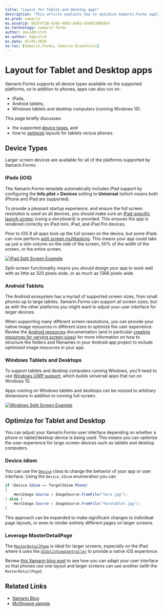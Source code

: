 ```yaml
---
title: "Layout for Tablet and Desktop apps"
description: "This article explains how to optimize Xamarin.Forms application layouts for tablets, as opposed to phones."
ms.prod: xamarin
ms.assetid: D62F472B-4345-4983-8403-659A538B591F
ms.technology: xamarin-forms
author: davidbritch
ms.author: dabritch
ms.date: 02/01/2016
no-loc: [Xamarin.Forms, Xamarin.Essentials]
---
```


# Layout for Tablet and Desktop apps

Xamarin.Forms supports all device types available on the supported platforms,
so in addition to phones, apps can also run on:

- iPads,
- Android tablets,
- Windows tablets and desktop computers (running Windows 10).

This page briefly discusses:

- the supported [device types](#device-types), and
- how to [optimize](#optimize-for-tablet-and-desktop) layouts for tablets versus phones.

## Device Types

Larger screen devices are available for all of the platforms
supported by Xamarin.Forms.

### iPads (iOS)

The Xamarin.Forms template automatically includes iPad support by configuring
the **Info.plist > Devices** setting to **Universal** (which means both iPhone
and iPad are supported).

To provide a pleasant startup experience, and ensure the full screen resolution
is used on all devices, you should make sure an
[iPad-specific launch screen](~/ios/app-fundamentals/images-icons/launch-screens.md)
(using a storyboard) is provided. This ensures the app is rendered correctly
on iPad mini, iPad, and iPad Pro devices.

Prior to iOS 9 all apps took up the full screen on the device, but some
iPads can now perform [split screen multitasking](~/ios/platform/multitasking.md).
This means your app could take up just a slim column on the side of the screen,
50% of the width of the screen, or the entire screen.

[![](tablet-images/ipad-sml.png "iPad Split Screen Example")](tablet-images/ipad.png#lightbox "iPad Split Screen Example")

Split-screen functionality means you should design your app to work well
with as little as 320 pixels wide, or as much as 1366 pixels wide.

### Android Tablets

The Android ecosystem has a myriad of supported screen sizes, from small phones
up to large tablets. Xamarin.Forms can support all screen sizes, but as with
the other platforms you might want to adjust your user interface for
larger devices.

When supporting many different screen resolutions, you can provide your
native image resources in different sizes to optimize the user experience.
Review the [Android resources](~/android/app-fundamentals/resources-in-android/index.md)
documentation (and in particular
[creating resources for varying screen sizes](~/android/app-fundamentals/resources-in-android/resources-for-varying-screens.md))
for more information on how to structure the folders and filenames in your
Android app project to include optimized image resources in your app.

### Windows Tablets and Desktops

To support tablets and desktop computers running Windows, you'll need to use [Windows UWP support](~/xamarin-forms/platform/windows/installation/index.md), which builds universal apps that run on Windows 10.

Apps running on Windows tablets and desktops can be resized to arbitrary
dimensions in addition to running full-screen.

[![](tablet-images/splitscreen-sml.png "Windows Split Screen Example")](tablet-images/splitscreen.png#lightbox "Windows Split Screen Example")

## Optimize for Tablet and Desktop

You can adjust your Xamarin.Forms user interface depending on whether
a phone or tablet/desktop device is being used. This means you can optimize
the user-experience for large-screen devices such as tablets and desktop
computers.

### Device.Idiom

You can use the [`Device`](~/xamarin-forms/platform/device.md)
class to change the behavior of your app or user interface. Using the `Device.Idiom`
enumeration you can

```csharp
if (Device.Idiom == TargetIdiom.Phone)
{
    HeroImage.Source = ImageSource.FromFile("hero.jpg");
} else {
    HeroImage.Source = ImageSource.FromFile("herotablet.jpg");
}
```

This approach can be expanded to make significant changes to individual
page layouts, or even to render entirely different pages on larger screens.

### Leverage MasterDetailPage

The [`MasterDetailPage`](xref:Xamarin.Forms.MasterDetailPage)
is ideal for larger screens, especially on the iPad
where it uses the [`UISplitViewController`](xref:UIKit.UISplitViewController)
to provide a native iOS experience.

Review [this Xamarin blog post](https://devblogs.microsoft.com/xamarin/bringing-xamarin-forms-apps-to-tablets/)
to see how you can adapt your user interface so that phones use one
layout and larger screens can use another (with the `MasterDetailPage`).

## Related Links

- [Xamarin Blog](https://devblogs.microsoft.com/xamarin/bringing-xamarin-forms-apps-to-tablets/)
- [MyShoppe sample](https://github.com/jamesmontemagno/myshoppe)
